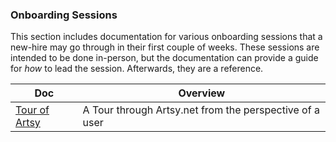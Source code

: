 ### Onboarding Sessions

This section includes documentation for various onboarding sessions that a new-hire may go through in their first couple of weeks. These sessions are intended to be done in-person, but the documentation can provide a guide for _how_ to lead the session. Afterwards, they are a reference.

<!-- prettier-ignore-start -->
<!-- start_toc -->
| Doc | Overview |
|--|--|
| [Tour of Artsy](/onboarding/sessions/tour-of-artsy.md#readme) | A Tour through Artsy.net from the perspective of a user |
<!-- end_toc -->
<!-- prettier-ignore-end -->
